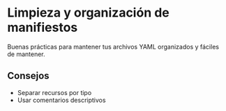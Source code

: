 # Limpieza y organización de manifiestos

Buenas prácticas para mantener tus archivos YAML organizados y fáciles de mantener.

## Consejos
- Separar recursos por tipo
- Usar comentarios descriptivos
